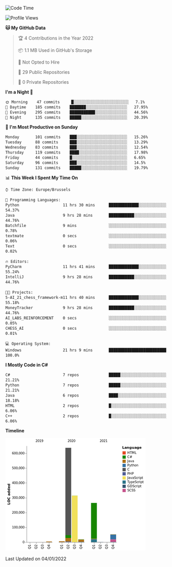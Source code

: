 <!--START_SECTION:waka-->
![Code Time](http://img.shields.io/badge/Code%20Time-114%20hrs%2059%20mins-blue)

![Profile Views](http://img.shields.io/badge/Profile%20Views-0-blue)

**🐱 My GitHub Data** 

> 🏆 4 Contributions in the Year 2022
 > 
> 📦 1.1 MB Used in GitHub's Storage 
 > 
> 🚫 Not Opted to Hire
 > 
> 📜 29 Public Repositories 
 > 
> 🔑 0 Private Repositories  
 > 
**I'm a Night 🦉** 

```text
🌞 Morning    47 commits     █░░░░░░░░░░░░░░░░░░░░░░░░   7.1% 
🌆 Daytime    185 commits    ███████░░░░░░░░░░░░░░░░░░   27.95% 
🌃 Evening    295 commits    ███████████░░░░░░░░░░░░░░   44.56% 
🌙 Night      135 commits    █████░░░░░░░░░░░░░░░░░░░░   20.39%

```
📅 **I'm Most Productive on Sunday** 

```text
Monday       101 commits    ███░░░░░░░░░░░░░░░░░░░░░░   15.26% 
Tuesday      88 commits     ███░░░░░░░░░░░░░░░░░░░░░░   13.29% 
Wednesday    83 commits     ███░░░░░░░░░░░░░░░░░░░░░░   12.54% 
Thursday     119 commits    ████░░░░░░░░░░░░░░░░░░░░░   17.98% 
Friday       44 commits     █░░░░░░░░░░░░░░░░░░░░░░░░   6.65% 
Saturday     96 commits     ███░░░░░░░░░░░░░░░░░░░░░░   14.5% 
Sunday       131 commits    █████░░░░░░░░░░░░░░░░░░░░   19.79%

```


📊 **This Week I Spent My Time On** 

```text
⌚︎ Time Zone: Europe/Brussels

💬 Programming Languages: 
Python                   11 hrs 30 mins      █████████████░░░░░░░░░░░░   54.37% 
Java                     9 hrs 28 mins       ███████████░░░░░░░░░░░░░░   44.76% 
Batchfile                9 mins              ░░░░░░░░░░░░░░░░░░░░░░░░░   0.78% 
textmate                 0 secs              ░░░░░░░░░░░░░░░░░░░░░░░░░   0.06% 
Text                     0 secs              ░░░░░░░░░░░░░░░░░░░░░░░░░   0.02%

🔥 Editors: 
PyCharm                  11 hrs 41 mins      █████████████░░░░░░░░░░░░   55.24% 
IntelliJ                 9 hrs 28 mins       ███████████░░░░░░░░░░░░░░   44.76%

🐱‍💻 Projects: 
5-AI_21_chess_framework-m11 hrs 40 mins      █████████████░░░░░░░░░░░░   55.18% 
MoneyTracker             9 hrs 28 mins       ███████████░░░░░░░░░░░░░░   44.76% 
AI_LABS_REINFORCEMENT    0 secs              ░░░░░░░░░░░░░░░░░░░░░░░░░   0.05% 
CHESS_AI                 0 secs              ░░░░░░░░░░░░░░░░░░░░░░░░░   0.01%

💻 Operating System: 
Windows                  21 hrs 9 mins       █████████████████████████   100.0%

```

**I Mostly Code in C#** 

```text
C#                       7 repos             █████░░░░░░░░░░░░░░░░░░░░   21.21% 
Python                   7 repos             █████░░░░░░░░░░░░░░░░░░░░   21.21% 
Java                     6 repos             ████░░░░░░░░░░░░░░░░░░░░░   18.18% 
HTML                     2 repos             █░░░░░░░░░░░░░░░░░░░░░░░░   6.06% 
C++                      2 repos             █░░░░░░░░░░░░░░░░░░░░░░░░   6.06%

```


**Timeline**

![Chart not found](https://raw.githubusercontent.com/Arafa42/Arafa42/main/charts/bar_graph.png) 


 Last Updated on 04/01/2022
<!--END_SECTION:waka-->


<!-- 
[![Hits](https://hits.seeyoufarm.com/api/count/incr/badge.svg?url=https%3A%2F%2Fgithub.com%2FArafa42&count_bg=%23455AF3&title_bg=%23262D3B&icon=github.svg&icon_color=%23588EF7&title=visitors&edge_flat=false)](https://hits.seeyoufarm.com)
 -->
